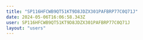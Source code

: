 ```yaml
---
title: "SP116HFCWB9QT51KT9D8JDZX301PAFBRP77C0Q71J"
date: 2024-05-06T16:06:58.343Z
user: SP116HFCWB9QT51KT9D8JDZX301PAFBRP77C0Q71J
layout: "users"
---
```

    